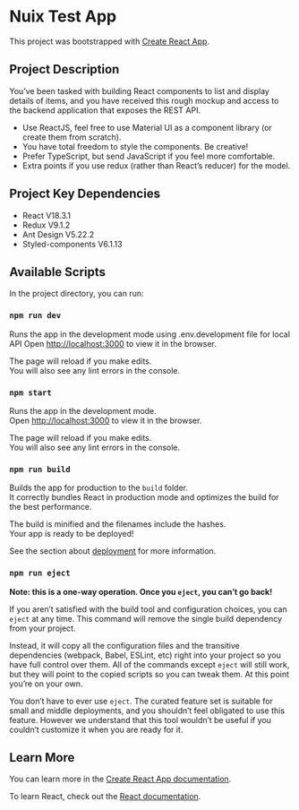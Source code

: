 # Nuix Test App

This project was bootstrapped with [Create React App](https://github.com/facebook/create-react-app).

## Project Description

You’ve been tasked with building React components to list and display details of items, and you have received this rough mockup and access to the backend application that exposes the REST API.

* Use ReactJS, feel free to use Material UI as a component library (or create them from scratch).
* You have total freedom to style the components. Be creative!
* Prefer TypeScript, but send JavaScript if you feel more comfortable.
* Extra points if you use redux (rather than React’s reducer) for the model.

## Project Key Dependencies

* React V18.3.1
* Redux V9.1.2
* Ant Design V5.22.2
* Styled-components V6.1.13

## Available Scripts

In the project directory, you can run:

### `npm run dev`

Runs the app in the development mode using .env.development file for local API
Open [http://localhost:3000](http://localhost:3000) to view it in the browser.

The page will reload if you make edits.\
You will also see any lint errors in the console.

### `npm start`

Runs the app in the development mode.\
Open [http://localhost:3000](http://localhost:3000) to view it in the browser.

The page will reload if you make edits.\
You will also see any lint errors in the console.

### `npm run build`

Builds the app for production to the `build` folder.\
It correctly bundles React in production mode and optimizes the build for the best performance.

The build is minified and the filenames include the hashes.\
Your app is ready to be deployed!

See the section about [deployment](https://facebook.github.io/create-react-app/docs/deployment) for more information.

### `npm run eject`

**Note: this is a one-way operation. Once you `eject`, you can’t go back!**

If you aren’t satisfied with the build tool and configuration choices, you can `eject` at any time. This command will remove the single build dependency from your project.

Instead, it will copy all the configuration files and the transitive dependencies (webpack, Babel, ESLint, etc) right into your project so you have full control over them. All of the commands except `eject` will still work, but they will point to the copied scripts so you can tweak them. At this point you’re on your own.

You don’t have to ever use `eject`. The curated feature set is suitable for small and middle deployments, and you shouldn’t feel obligated to use this feature. However we understand that this tool wouldn’t be useful if you couldn’t customize it when you are ready for it.

## Learn More

You can learn more in the [Create React App documentation](https://facebook.github.io/create-react-app/docs/getting-started).

To learn React, check out the [React documentation](https://reactjs.org/).
